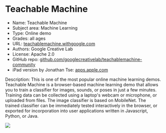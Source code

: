 # Teachable Machine

* Name: Teachable Machine
* Subject area: Machine Learning
* Type: Online demo
* Grades: all ages
* URL: [teachablemachine.withgoogle.com](https://teachablemachine.withgoogle.com)
* Authors: Google Creative Lab
* License: Apache 2.0
* GitHub repo: [github.com/googlecreativelab/teachablemachine-community](https://github.com/googlecreativelab/teachablemachine-community)
* iPad version by Jonathan Tse: [apps.apple.com](https://apps.apple.com/app/teachablemachine/id1580328312)

Description: This is one of the most popular online machine learning demos. Teachable Machine is a browser-based machine learning demo that allows you to train a classifier for images, sounds, or poses in just a few minutes. Training data can be collected using a laptop's webcam or microphone, or uploaded from files. The image classifier is based on MobileNet. The trained classifier can be immediately tested interactively in the browser, or exported for incorporation into user applications written in Javascript, Python, or Java.

![](https://github.com/touretzkyds/ai4k12/raw/master/images/teachable-machine.png)